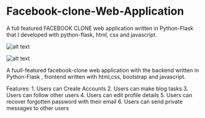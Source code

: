 # Facebook-clone-Web-Application
A full featured FACEBOOK CLONE web application written in Python-Flask that I developed with python-flask, html, css and javascript.


![alt text](https://upload.wikimedia.org/wikipedia/commons/thumb/3/3c/Flask_logo.svg/1200px-Flask_logo.svg.png)

![alt text](https://blog.theodo.com/static/daf0a6158eac76e700891058b02de9cc/a79d3/facebook2.png)

A fuull-featured facebook-clone web application with the backend written in Python-Flask , frontend written with html,css, bootstrap and javascript. 

Features: 1. Users can Create Accounts
          2. Users can make blog tasks
          3. Users can follow other users
          4. Users can edit profile details 
          5. Users can recover forgotten password with their email
          6. Users can send private messages to other users

